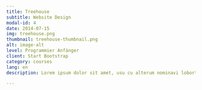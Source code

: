 ```yaml
---
title: Treehouse
subtitle: Website Design
modal-id: 4
date: 2014-07-15
img: treehouse.png
thumbnail: treehouse-thumbnail.png
alt: image-alt
level: Programmier Anfänger
client: Start Bootstrap
category: courses
lang: en
description: Lorem ipsum dolor sit amet, usu cu alterum nominavi lobortis. At duo novum diceret. Tantas apeirian vix et, usu sanctus postulant inciderint ut, populo diceret necessitatibus in vim. Cu eum dicam feugiat noluisse.

---
```

